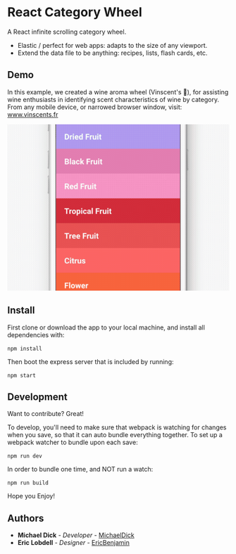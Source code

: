 # React Category Wheel

A React infinite scrolling category wheel. 
 - Elastic / perfect for web apps: adapts to the size of any viewport. 
 - Extend the data file to be anything: recipes, lists, flash cards, etc.


## Demo

In this example, we created a wine aroma wheel (Vinscent's 🍷), for assisting wine enthusiasts in identifying scent characteristics of wine by category. From any mobile device, or narrowed browser window, visit: <a href="http://www.vinscents.fr">www.vinscents.fr</a>

![Category Wheel Demo](/screenshot.gif)


## Install

First clone or download the app to your local machine, and install all dependencies with:

```
npm install
```

Then boot the express server that is included by running:

```
npm start
```

## Development

Want to contribute? Great!

To develop, you'll need to make sure that webpack is watching for changes when you save, so that it can auto bundle everything together. To set up a webpack watcher to bundle upon each save:

```
npm run dev
```

In order to bundle one time, and NOT run a watch:

```
npm run build
```

Hope you Enjoy!

## Authors

* **Michael Dick** - *Developer* - [MichaelDick](https://github.com/michaeldick)
* **Eric Lobdell** - *Designer* - [EricBenjamin](https://github.com/EricBenjamin)
